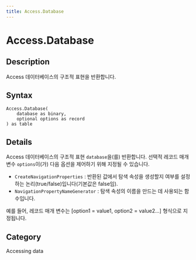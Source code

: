 ```yaml
---
title: Access.Database
---
```


# Access.Database


## Description

Access 데이터베이스의 구조적 표현을 반환합니다.


## Syntax

```powerquery
Access.Database(
    database as binary,
    optional options as record
) as table
```


## Details

Access 데이터베이스의 구조적 표현 <code>database</code>을(를) 반환합니다. 선택적 레코드 매개 변수 <code>options</code>이(가) 다음 옵션을 제어하기 위해 지정될 수 있습니다.    <ul><li><code>CreateNavigationProperties</code> : 반환된 값에서 탐색 속성을 생성할지 여부를 설정하는 논리(true/false)입니다(기본값은 false임).</li><li><code>NavigationPropertyNameGenerator</code> : 탐색 속성의 이름을 만드는 데 사용되는 함수입니다.</li></ul>    예를 들어, 레코드 매개 변수는 [option1 = value1, option2 = value2...] 형식으로 지정됩니다.



## Category
Accessing data
